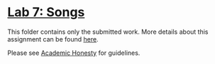 # [Lab 7: Songs](https://cs50.harvard.edu/x/2022/labs/7/)

This folder contains only the submitted work. More details about this assignment can be found [here](https://cs50.harvard.edu/x/2022/labs/7/).

Please see [Academic Honesty](https://cs50.harvard.edu/x/2022/honesty/) for guidelines.
